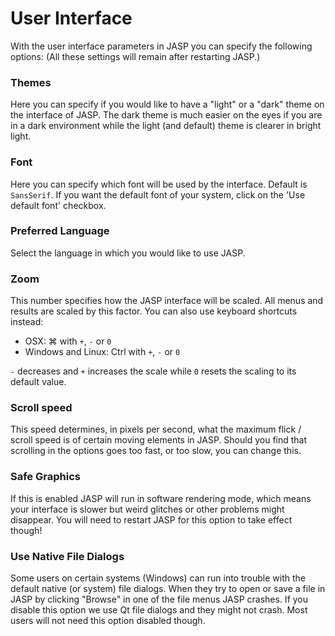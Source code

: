 
User Interface
=========

With the user interface parameters in JASP you can specify the following options:
(All these settings will remain after restarting JASP.)

### Themes
Here you can specify if you would like to have a "light" or a "dark" theme on the interface of JASP. The dark theme is much easier on the eyes if you are in a dark environment while the light (and default) theme is clearer in bright light.

### Font
Here you can specify which font will be used by the interface. Default is `SansSerif`. If you want the default font of your system, click on the 'Use default font' checkbox.

### Preferred Language
Select the language in which you would like to use JASP.

### Zoom
This number specifies how the JASP interface will be scaled.
All menus and results are scaled by this factor.
You can also use keyboard shortcuts instead:

- OSX:  &#8984; with `+`, `-` or `0`
- Windows and Linux: Ctrl with `+`, `-` or `0`

`-` decreases and `+` increases the scale while `0` resets the scaling to its default value.

### Scroll speed
This speed determines, in pixels per second, what the maximum flick / scroll speed is of certain moving elements in JASP.
Should you find that scrolling in the options goes too fast, or too slow, you can change this.

### Safe Graphics
If this is enabled JASP will run in software rendering mode, which means your interface is slower but weird glitches or other problems might disappear. You will need to restart JASP for this option to take effect though!

### Use Native File Dialogs
Some users on certain systems (Windows) can run into trouble with the default native (or system) file dialogs.
When they try to open or save a file in JASP by clicking "Browse" in one of the file menus JASP crashes.
If you disable this option we use Qt file dialogs and they might not crash. Most users will not need this option disabled though.
